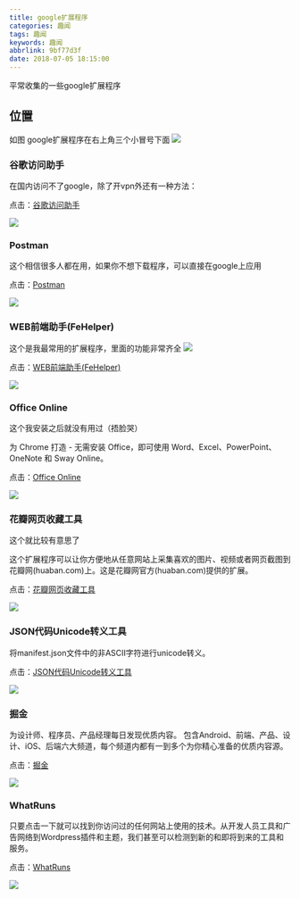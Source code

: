 ```yaml
---
title: google扩展程序
categories: 趣闻
tags: 趣闻
keywords: 趣闻
abbrlink: 9bf77d3f
date: 2018-07-05 18:15:00
---
```


平常收集的一些google扩展程序

## 位置

如图 google扩展程序在右上角三个小冒号下面
![](https://raw.githubusercontent.com/Hughendman/picture/master/google/1.png)

### 谷歌访问助手

在国内访问不了google，除了开vpn外还有一种方法：

点击：[谷歌访问助手](https://chrome.google.com/webstore/detail/%E8%B0%B7%E6%AD%8C%E8%AE%BF%E9%97%AE%E5%8A%A9%E6%89%8B/gocklaboggjfkolaknpbhddbaopcepfp)

![](https://raw.githubusercontent.com/Hughendman/picture/master/google/google.png)

### Postman

这个相信很多人都在用，如果你不想下载程序，可以直接在google上应用

点击：[Postman](https://chrome.google.com/webstore/detail/postman/fhbjgbiflinjbdggehcddcbncdddomop)

![](https://raw.githubusercontent.com/Hughendman/picture/master/google/office.png)

### WEB前端助手(FeHelper)

这个是我最常用的扩展程序，里面的功能非常齐全
![](https://raw.githubusercontent.com/Hughendman/picture/master/google/2.png)

点击：[WEB前端助手(FeHelper)](https://chrome.google.com/webstore/detail/web%E5%89%8D%E7%AB%AF%E5%8A%A9%E6%89%8Bfehelper/pkgccpejnmalmdinmhkkfafefagiiiad)

![](https://raw.githubusercontent.com/Hughendman/picture/master/google/fh.png)

### Office Online

这个我安装之后就没有用过（捂脸哭）

为 Chrome 打造 - 无需安装 Office，即可使用 Word、Excel、PowerPoint、OneNote 和 Sway Online。

点击：[Office Online](https://chrome.google.com/webstore/detail/office-online/ndjpnladcallmjemlbaebfadecfhkepb)

![](https://raw.githubusercontent.com/Hughendman/picture/master/google/office.png)

### 花瓣网页收藏工具

这个就比较有意思了

这个扩展程序可以让你方便地从任意网站上采集喜欢的图片、视频或者网页截图到花瓣网(huaban.com)上。这是花瓣网官方(huaban.com)提供的扩展。

点击：[花瓣网页收藏工具](https://chrome.google.com/webstore/detail/%E8%8A%B1%E7%93%A3%E7%BD%91%E9%A1%B5%E6%94%B6%E8%97%8F%E5%B7%A5%E5%85%B7/imamemhokkdleoelohnmkimbmpfglcil)

![](https://raw.githubusercontent.com/Hughendman/picture/master/google/huaban.png)

### JSON代码Unicode转义工具

将manifest.json文件中的非ASCII字符进行unicode转义。

点击：[JSON代码Unicode转义工具](将manifest.json文件中的非ASCII字符进行unicode转义。)

![](https://raw.githubusercontent.com/Hughendman/picture/master/google/js.png)

### 掘金

为设计师、程序员、产品经理每日发现优质内容。
包含Android、前端、产品、设计、iOS、后端六大频道，每个频道内都有一到多个为你精心准备的优质内容源。

点击：[掘金](https://chrome.google.com/webstore/detail/%E6%8E%98%E9%87%91/lecdifefmmfjnjjinhaennhdlmcaeeeb)

![](https://raw.githubusercontent.com/Hughendman/picture/master/google/jj.png)

### WhatRuns

只要点击一下就可以找到你访问过的任何网站上使用的技术。从开发人员工具和广告网络到Wordpress插件和主题，我们甚至可以检测到新的和即将到来的工具和服务。

点击：[WhatRuns](https://chrome.google.com/webstore/detail/whatruns/cmkdbmfndkfgebldhnkbfhlneefdaaip)

![](https://raw.githubusercontent.com/Hughendman/picture/master/google/wr.png)